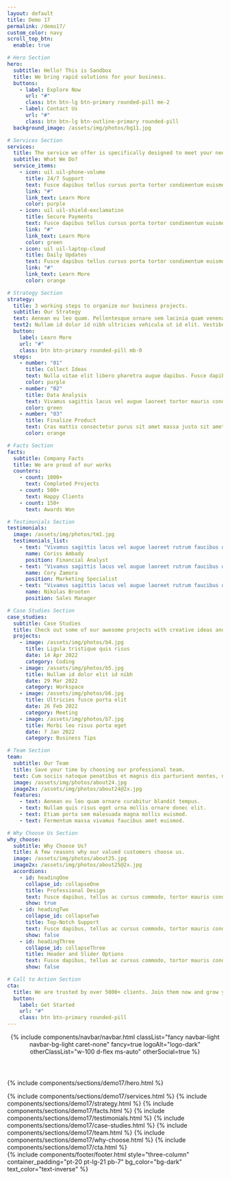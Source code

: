 ```yaml
---
layout: default
title: Demo 17
permalink: /demo17/
custom_color: navy
scroll_top_btn:
  enable: true 

# Hero Section
hero:
  subtitle: Hello! This is Sandbox
  title: We bring rapid solutions for your business.
  buttons:
    - label: Explore Now
      url: "#"
      class: btn btn-lg btn-primary rounded-pill me-2
    - label: Contact Us
      url: "#"
      class: btn btn-lg btn-outline-primary rounded-pill
  background_image: /assets/img/photos/bg11.jpg

# Services Section
services:
  title: The service we offer is specifically designed to meet your needs.
  subtitle: What We Do?
  service_items:
    - icon: uil uil-phone-volume
      title: 24/7 Support
      text: Fusce dapibus tellus cursus porta tortor condimentum euismod massa justo vehicula sit amet et risus cras.
      link: "#"
      link_text: Learn More
      color: purple
    - icon: uil uil-shield-exclamation
      title: Secure Payments
      text: Fusce dapibus tellus cursus porta tortor condimentum euismod massa justo vehicula sit amet et risus cras.
      link: "#"
      link_text: Learn More
      color: green
    - icon: uil uil-laptop-cloud
      title: Daily Updates
      text: Fusce dapibus tellus cursus porta tortor condimentum euismod massa justo vehicula sit amet et risus cras.
      link: "#"
      link_text: Learn More
      color: orange

# Strategy Section
strategy:
  title: 3 working steps to organize our business projects.
  subtitle: Our Strategy
  text: Aenean eu leo quam. Pellentesque ornare sem lacinia quam venenatis vestibulum. Etiam porta sem malesuada magna mollis euismod eget. Nullam id dolor id nibh ultricies vehicula ut id elit. Nullam quis risus.
  text2: Nullam id dolor id nibh ultricies vehicula ut id elit. Vestibulum id ligula porta felis euismod semper. Aenean lacinia bibendum consectetur.
  button:
    label: Learn More
    url: "#"
    class: btn btn-primary rounded-pill mb-0
  steps:
    - number: "01"
      title: Collect Ideas
      text: Nulla vitae elit libero pharetra augue dapibus. Fusce dapibus, tellus ac cursus commodo.
      color: purple
    - number: "02"
      title: Data Analysis
      text: Vivamus sagittis lacus vel augue laoreet tortor mauris condimentum fermentum.
      color: green
    - number: "03"
      title: Finalize Product
      text: Cras mattis consectetur purus sit amet massa justo sit amet risus consectetur magna elit.
      color: orange

# Facts Section
facts:
  subtitle: Company Facts
  title: We are proud of our works
  counters:
    - count: 1000+
      text: Completed Projects
    - count: 500+
      text: Happy Clients
    - count: 150+
      text: Awards Won

# Testimonials Section
testimonials:
  image: /assets/img/photos/tm1.jpg
  testimonials_list:
    - text: "Vivamus sagittis lacus vel augue laoreet rutrum faucibus dolor auctor. Vestibulum ligula porta felis euismod semper."
      name: Coriss Ambady
      position: Financial Analyst
    - text: "Vivamus sagittis lacus vel augue laoreet rutrum faucibus dolor auctor. Vestibulum ligula porta felis euismod semper."
      name: Cory Zamora
      position: Marketing Specialist
    - text: "Vivamus sagittis lacus vel augue laoreet rutrum faucibus dolor auctor. Vestibulum ligula porta felis euismod semper."
      name: Nikolas Brooten
      position: Sales Manager

# Case Studies Section
case_studies:
  subtitle: Case Studies
  title: Check out some of our awesome projects with creative ideas and great design.
  projects:
    - image: /assets/img/photos/b4.jpg
      title: Ligula tristique quis risus
      date: 14 Apr 2022
      category: Coding
    - image: /assets/img/photos/b5.jpg
      title: Nullam id dolor elit id nibh
      date: 29 Mar 2022
      category: Workspace
    - image: /assets/img/photos/b6.jpg
      title: Ultricies fusce porta elit
      date: 26 Feb 2022
      category: Meeting
    - image: /assets/img/photos/b7.jpg
      title: Morbi leo risus porta eget
      date: 7 Jan 2022
      category: Business Tips

# Team Section
team:
  subtitle: Our Team
  title: Save your time by choosing our professional team.
  text: Cum sociis natoque penatibus et magnis dis parturient montes, nascetur ridiculus mus. Cras justo odio, dapibus ac facilisis in, egestas eget quam. Praesent commodo cursus magna, vel scelerisque nisl consectetur et.
  image: /assets/img/photos/about24.jpg
  image2x: /assets/img/photos/about24@2x.jpg
  features:
    - text: Aenean eu leo quam ornare curabitur blandit tempus.
    - text: Nullam quis risus eget urna mollis ornare donec elit.
    - text: Etiam porta sem malesuada magna mollis euismod.
    - text: Fermentum massa vivamus faucibus amet euismod.

# Why Choose Us Section
why_choose:
  subtitle: Why Choose Us?
  title: A few reasons why our valued customers choose us.
  image: /assets/img/photos/about25.jpg
  image2x: /assets/img/photos/about25@2x.jpg
  accordions:
    - id: headingOne
      collapse_id: collapseOne
      title: Professional Design
      text: Fusce dapibus, tellus ac cursus commodo, tortor mauris condimentum nibh, ut fermentum massa justo sit amet risus. Cras mattis consectetur purus sit amet fermentum. Praesent commodo cursus magna, vel.
      show: true
    - id: headingTwo
      collapse_id: collapseTwo
      title: Top-Notch Support
      text: Fusce dapibus, tellus ac cursus commodo, tortor mauris condimentum nibh, ut fermentum massa justo sit amet risus. Cras mattis consectetur purus sit amet fermentum. Praesent commodo cursus magna, vel.
      show: false
    - id: headingThree
      collapse_id: collapseThree
      title: Header and Slider Options
      text: Fusce dapibus, tellus ac cursus commodo, tortor mauris condimentum nibh, ut fermentum massa justo sit amet risus. Cras mattis consectetur purus sit amet fermentum. Praesent commodo cursus magna, vel.
      show: false

# Call to Action Section
cta:
  title: We are trusted by over 5000+ clients. Join them now and grow your business.
  button:
    label: Get Started
    url: "#"
    class: btn btn-primary rounded-pill
---
```

<div class="content-wrapper">
<header class="wrapper bg-gray">
{% include components/navbar/navbar.html 
    classList="fancy navbar-light navbar-bg-light caret-none"
    fancy=true
    logoAlt="logo-dark"
    otherClassList="w-100 d-flex ms-auto"
    otherSocial=true
%}
</header>
<!-- /header -->

{% include components/sections/demo17/hero.html %}
<section class="wrapper bg-gray">
  <div class="container">
   <div class="card shadow-none my-n13 my-md-n15 my-lg-n17">
      <div class="card-body py-12 py-lg-14 px-lg-11 py-xl-16 px-xl-13">
{% include components/sections/demo17/services.html %}
{% include components/sections/demo17/strategy.html %}
{% include components/sections/demo17/facts.html %}
{% include components/sections/demo17/testimonials.html %}
{% include components/sections/demo17/case-studies.html %}
{% include components/sections/demo17/team.html %}
{% include components/sections/demo17/why-choose.html %}
{% include components/sections/demo17/cta.html %}
</div>
</div>
</div>
</section>
</div>
{% include components/footer/footer.html 
  style="three-column"
  container_padding="pt-20 pt-lg-21 pb-7"
  bg_color="bg-dark" 
  text_color="text-inverse"
%}
